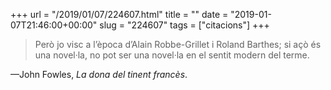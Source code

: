 +++
url = "/2019/01/07/224607.html"
title = ""
date = "2019-01-07T21:46:00+00:00"
slug = "224607"
tags = ["citacions"]
+++

> Però jo visc a l’època d’Alain Robbe-Grillet i Roland Barthes; si açò és una novel·la, no pot ser una novel·la en el sentit modern del terme.

—John Fowles, *La dona del tinent francès*.

